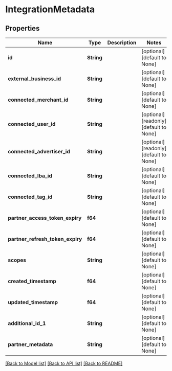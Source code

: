 # IntegrationMetadata

## Properties
Name | Type | Description | Notes
------------ | ------------- | ------------- | -------------
**id** | **String** |  | [optional] [default to None]
**external_business_id** | **String** |  | [optional] [default to None]
**connected_merchant_id** | **String** |  | [optional] [default to None]
**connected_user_id** | **String** |  | [optional] [readonly] [default to None]
**connected_advertiser_id** | **String** |  | [optional] [readonly] [default to None]
**connected_lba_id** | **String** |  | [optional] [default to None]
**connected_tag_id** | **String** |  | [optional] [default to None]
**partner_access_token_expiry** | **f64** |  | [optional] [default to None]
**partner_refresh_token_expiry** | **f64** |  | [optional] [default to None]
**scopes** | **String** |  | [optional] [default to None]
**created_timestamp** | **f64** |  | [optional] [default to None]
**updated_timestamp** | **f64** |  | [optional] [default to None]
**additional_id_1** | **String** |  | [optional] [default to None]
**partner_metadata** | **String** |  | [optional] [default to None]

[[Back to Model list]](../README.md#documentation-for-models) [[Back to API list]](../README.md#documentation-for-api-endpoints) [[Back to README]](../README.md)


